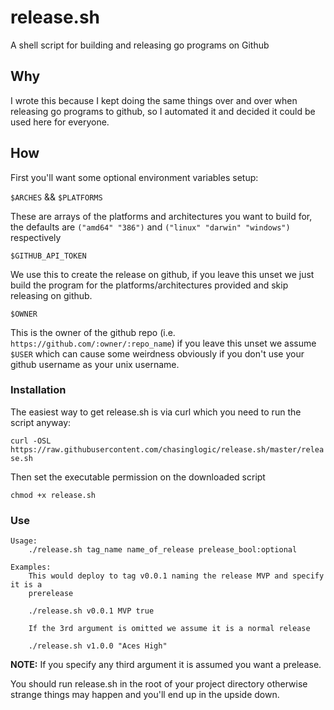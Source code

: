 # release.sh
A shell script for building and releasing go programs on Github

## Why

I wrote this because I kept doing the same things over and over when releasing
go programs to github, so I automated it and decided it could be used here for
everyone.

## How

First you'll want some optional environment variables setup:

`$ARCHES` && `$PLATFORMS`

These are arrays of the platforms and architectures you want to build for, the
defaults are `("amd64" "386")` and `("linux" "darwin" "windows")` respectively

`$GITHUB_API_TOKEN` 

We use this to create the release on github, if you leave this unset we just 
build the program for the platforms/architectures provided and skip releasing 
on github.

`$OWNER`

This is the owner of the github repo (i.e. 
`https://github.com/:owner/:repo_name`) if you leave this unset we assume
`$USER` which can cause some weirdness obviously if you don't use your github
username as your unix username.

### Installation

The easiest way to get release.sh is via curl which you need to run the script
anyway:

`curl -OSL https://raw.githubusercontent.com/chasinglogic/release.sh/master/release.sh`

Then set the executable permission on the downloaded script

`chmod +x release.sh`

### Use

```
Usage: 
    ./release.sh tag_name name_of_release prelease_bool:optional

Examples:
    This would deploy to tag v0.0.1 naming the release MVP and specify it is a 
    prerelease

    ./release.sh v0.0.1 MVP true

    If the 3rd argument is omitted we assume it is a normal release

    ./release.sh v1.0.0 "Aces High"
```

**NOTE:** If you specify any third argument it is assumed you want a prelease.

You should run release.sh in the root of your project directory otherwise
strange things may happen and you'll end up in the upside down.
